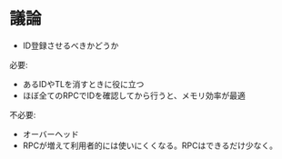 # 議論

- ID登録させるべきかどうか

必要:
- あるIDやTLを消すときに役に立つ
- ほぼ全てのRPCでIDを確認してから行うと、メモリ効率が最適

不必要:
- オーバーヘッド
- RPCが増えて利用者的には使いにくくなる。RPCはできるだけ少なく。
